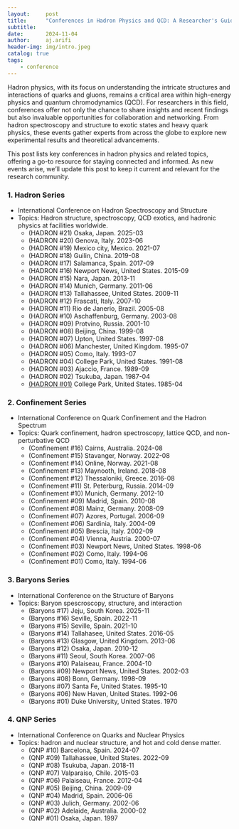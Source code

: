 ```yaml
---
layout:     post
title:      "Conferences in Hadron Physics and QCD: A Researcher's Guide"
subtitle:   
date:       2024-11-04
author:     aj.arifi
header-img: img/intro.jpeg
catalog: true
tags:
    - conference
---
```


Hadron physics, with its focus on understanding the intricate structures and interactions of quarks and gluons, 
remains a critical area within high-energy physics and quantum chromodynamics (QCD). 
For researchers in this field, conferences offer not only the chance to share insights 
and recent findings but also invaluable opportunities for collaboration and networking. 
From hadron spectroscopy and structure to exotic states and heavy quark physics, 
these events gather experts from across the globe to explore new experimental results and theoretical advancements.

This post lists key conferences in hadron physics and related topics, offering a go-to resource for staying connected and informed. 
As new events arise, we’ll update this post to keep it current and relevant for the research community.

### 1. Hadron Series
  - International Conference on Hadron Spectroscopy and Structure 
  - Topics: Hadron structure, spectroscopy, QCD exotics, and hadronic physics at facilities worldwide.
    - (HADRON #21) Osaka, Japan. 2025-03 
    - (HADRON #20) Genova, Italy. 2023-06 
    - (HADRON #19) Mexico city, Mexico. 2021-07 
    - (HADRON #18) Guilin, China. 2019-08 
    - (HADRON #17) Salamanca, Spain. 2017-09 
    - (HADRON #16) Newport News, United States. 2015-09 
    - (HADRON #15) Nara, Japan. 2013-11 
    - (HADRON #14) Munich, Germany. 2011-06 
    - (HADRON #13) Tallahassee, United States. 2009-11 
    - (HADRON #12) Frascati, Italy. 2007-10 
    - (HADRON #11) Rio de Janerio, Brazil. 2005-08 
    - (HADRON #10) Aschaffenburg, Germany. 2003-08 
    - (HADRON #09) Protvino, Russia. 2001-10 
    - (HADRON #08) Beijing, China. 1999-08 
    - (HADRON #07) Upton, United States. 1997-08 
    - (HADRON #06) Manchester, United Kingdom. 1995-07 
    - (HADRON #05) Como, Italy. 1993-07 
    - (HADRON #04) College Park, United States. 1991-08 
    - (HADRON #03) Ajaccio, France. 1989-09 
    - (HADRON #02) Tsukuba, Japan. 1987-04 
    - [(HADRON #01)](https://inspirehep.net/conferences/965770) College Park, United States. 1985-04 


### 2. Confinement Series
  - International Conference on Quark Confinement and the Hadron Spectrum
  - Topics: Quark confinement, hadron spectroscopy, lattice QCD, and non-perturbative QCD
    - (Confinement #16) Cairns, Australia. 2024-08
    - (Confinement #15) Stavanger, Norway. 2022-08
    - (Confinement #14) Online, Norway. 2021-08
    - (Confinement #13) Maynooth, Ireland. 2018-08
    - (Confinement #12) Thessaloniki, Greece. 2016-08
    - (Confinement #11) St. Peterburg, Russia. 2014-09
    - (Confinement #10) Munich, Germany. 2012-10
    - (Confinement #09) Madrid, Spain. 2010-08
    - (Confinement #08) Mainz, Germany. 2008-09
    - (Confinement #07) Azores, Portugal. 2006-09
    - (Confinement #06) Sardinia, Italy. 2004-09
    - (Confinement #05) Brescia, Italy. 2002-09
    - (Confinement #04) Vienna, Austria. 2000-07
    - (Confinement #03) Newport News, United States. 1998-06
    - (Confinement #02) Como, Italy. 1994-06
    - (Confinement #01) Como, Italy. 1994-06
   
### 3. Baryons Series
  - International Conference on the Structure of Baryons
  - Topics: Baryon spescroscopy, structure, and interaction
      - (Baryons #17) Jeju, South Korea. 2025-11
      - (Baryons #16) Seville, Spain. 2022-11
      - (Baryons #15) Seville, Spain. 2021-10
      - (Baryons #14) Tallahasee, United States. 2016-05
      - (Baryons #13) Glasgow, United Kingdom. 2013-06
      - (Baryons #12) Osaka, Japan. 2010-12
      - (Baryons #11) Seoul, South Korea. 2007-06
      - (Baryons #10) Palaiseau, France. 2004-10
      - (Baryons #09) Newport News, United States. 2002-03
      - (Baryons #08) Bonn, Germany. 1998-09
      - (Baryons #07) Santa Fe, United States. 1995-10
      - (Baryons #06) New Haven, United States. 1992-06
      - (Baryons #01) Duke University, United States. 1970
   
### 4. QNP Series
   - International Conference on Quarks and Nuclear Physics
   - Topics: hadron and nuclear structure, and hot and cold dense matter.
       - (QNP #10) Barcelona, Spain. 2024-07
       - (QNP #09) Tallahassee, United States. 2022-09
       - (QNP #08) Tsukuba, Japan.  2018-11
       - (QNP #07) Valparaiso, Chile. 2015-03
       - (QNP #06) Palaiseau, France. 2012-04
       - (QNP #05) Beijing, China. 2009-09
       - (QNP #04) Madrid, Spain. 2006-06
       - (QNP #03) Julich, Germany. 2002-06
       - (QNP #02) Adelaide, Australia. 2000-02
       - (QNP #01) Osaka, Japan. 1997
